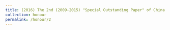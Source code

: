 ```yaml
---
title: (2016) The 2nd (2009-2015) "Special Outstanding Paper" of China Agricultural Engineering Association
collection: honour
permalink: /honour/2
---
```


